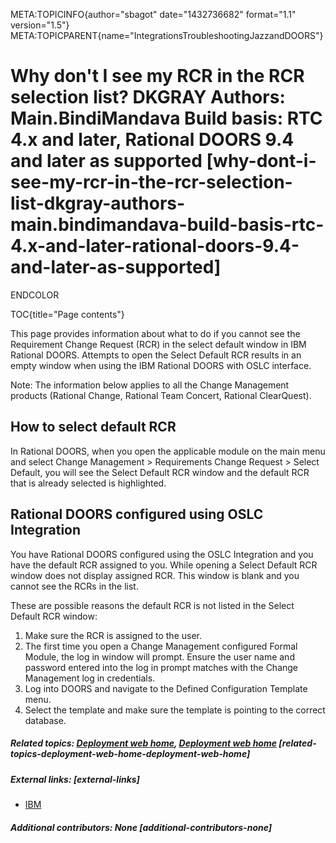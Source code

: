 META:TOPICINFO{author="sbagot" date="1432736682" format="1.1"
version="1.5"}
META:TOPICPARENT{name="IntegrationsTroubleshootingJazzandDOORS"}

# Why don't I see my RCR in the RCR selection list? DKGRAY Authors: Main.BindiMandava Build basis: RTC 4.x and later, Rational DOORS 9.4 and later as supported [why-dont-i-see-my-rcr-in-the-rcr-selection-list-dkgray-authors-main.bindimandava-build-basis-rtc-4.x-and-later-rational-doors-9.4-and-later-as-supported]

ENDCOLOR

TOC{title="Page contents"}

This page provides information about what to do if you cannot see the
Requirement Change Request (RCR) in the select default window in IBM
Rational DOORS. Attempts to open the Select Default RCR results in an
empty window when using the IBM Rational DOORS with OSLC interface.

Note: The information below applies to all the Change Management
products (Rational Change, Rational Team Concert, Rational ClearQuest).

## How to select default RCR

In Rational DOORS, when you open the applicable module on the main menu
and select Change Management \> Requirements Change Request \> Select
Default, you will see the Select Default RCR window and the default RCR
that is already selected is highlighted.

## Rational DOORS configured using OSLC Integration

You have Rational DOORS configured using the OSLC Integration and you
have the default RCR assigned to you. While opening a Select Default RCR
window does not display assigned RCR. This window is blank and you
cannot see the RCRs in the list.

These are possible reasons the default RCR is not listed in the Select
Default RCR window:

1.  Make sure the RCR is assigned to the user.
2.  The first time you open a Change Management configured Formal
    Module, the log in window will prompt. Ensure the user name and
    password entered into the log in prompt matches with the Change
    Management log in credentials.
3.  Log into DOORS and navigate to the Defined Configuration Template
    menu.
4.  Select the template and make sure the template is pointing to the
    correct database.

##### Related topics: [Deployment web home](DeploymentWebHome), [Deployment web home](DeploymentWebHome) [related-topics-deployment-web-home-deployment-web-home]

##### External links: [external-links]

-   [IBM](https://www.ibm.com)

##### Additional contributors: None [additional-contributors-none]
